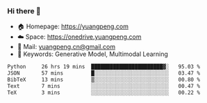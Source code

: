 ### Hi there 👋

- 🏠 Homepage: https://yuangpeng.com
- ☁️ Space: https://onedrive.yuangpeng.com
- 📧 Mail: yuangpeng.cn@gmail.com
- 🌅 Keywords: Generative Model, Multimodal Learning

<!--
**yuangpeng/yuangpeng** is a ✨ _special_ ✨ repository because its `README.md` (this file) appears on your GitHub profile.

Here are some ideas to get you started:

- 🔭 I’m currently working on ...
- 🌱 I’m currently learning ...
- 👯 I’m looking to collaborate on ...
- 🤔 I’m looking for help with ...
- 💬 Ask me about ...
- 📫 How to reach me: ...
- 😄 Pronouns: ...
- ⚡ Fun fact: ...
-->

<!--START_SECTION:waka-->

```txt
Python     26 hrs 19 mins  ███████████████████████▓░   95.03 %
JSON       57 mins         █░░░░░░░░░░░░░░░░░░░░░░░░   03.47 %
BibTeX     13 mins         ▒░░░░░░░░░░░░░░░░░░░░░░░░   00.80 %
Text       7 mins          ░░░░░░░░░░░░░░░░░░░░░░░░░   00.47 %
TeX        3 mins          ░░░░░░░░░░░░░░░░░░░░░░░░░   00.22 %
```

<!--END_SECTION:waka-->
